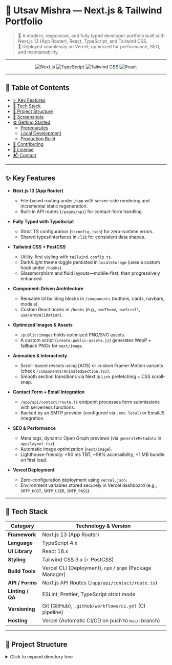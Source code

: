 # 🚀 Utsav Mishra — Next.js & Tailwind Portfolio


> 📱 A modern, responsive, and fully typed developer portfolio built with Next.js 13 (App Router), React, TypeScript, and Tailwind CSS.  
> 🚀 Deployed seamlessly on Vercel; optimized for performance, SEO, and maintainability.


---

<p align="center">
  <img src="[https://img.shields.io/badge/Live-Vercel-000000?style=for-the-badge&logo=vercel&logoColor=white"](https://portfolio-3-blue-delta.vercel.app)
  <img src="https://img.shields.io/badge/Framework-Next.js-000000?style=for-the-badge&logo=nextdotjs&logoColor=white" alt="Next.js">
  <img src="https://img.shields.io/badge/Language-TypeScript-3178C6?style=for-the-badge&logo=typescript&logoColor=white" alt="TypeScript">
  <img src="https://img.shields.io/badge/Styling-TailwindCSS-38B2AC?style=for-the-badge&logo=tailwindcss&logoColor=white" alt="Tailwind CSS">
  <img src="https://img.shields.io/badge/Renderer-React-61DAFB?style=for-the-badge&logo=react&logoColor=black" alt="React">
 
</p>

---

## 🧭 Table of Contents

- [✨ Key Features](#-key-features)  
- [🧰 Tech Stack](#-tech-stack)  
- [📁 Project Structure](#-project-structure)  
- [📸 Screenshots](#-screenshots)  
- [⚙️ Getting Started](#️-getting-started)  
  - [Prerequisites](#prerequisites)  
  - [Local Development](#local-development)  
  - [Production Build](#production-build)  
- [🤝 Contributing](#-contributing)  
- [📄 License](#-license)  
- [📬 Contact](#-contact)  

---

## ✨ Key Features

- **Next.js 13 (App Router)**  
  - File-based routing under `/app` with server-side rendering and incremental static regeneration.  
  - Built-in API routes (`/pages/api`) for contact-form handling.

- **Fully Typed with TypeScript**  
  - Strict TS configuration (`tsconfig.json`) for zero-runtime errors.  
  - Shared types/interfaces in `/lib` for consistent data shapes.

- **Tailwind CSS + PostCSS**  
  - Utility-first styling with `tailwind.config.ts`.  
  - Dark/Light theme toggle persisted in `localStorage` (uses a custom hook under `/hooks`).  
  - Glassmorphism and fluid layouts—mobile-first, then progressively enhanced.

- **Component-Driven Architecture**  
  - Reusable UI building blocks in `/components` (buttons, cards, navbars, modals).  
  - Custom React hooks in `/hooks` (e.g., `useTheme`, `useScroll`, `useFormValidation`).

- **Optimized Images & Assets**  
  - `/public/images` holds optimized PNG/SVG assets.  
  - A custom script (`create-public-assets.js`) generates WebP + fallback PNGs for `next/image`.

- **Animation & Interactivity**  
  - Scroll-based reveals using [AOS] or custom Framer Motion variants (check `/components/AnimatedSection.tsx`).  
  - Smooth section transitions via Next.js `Link` prefetching + CSS scroll-snap.

- **Contact Form + Email Integration**  
  - `/app/api/contact/route.ts` endpoint processes form submissions with serverless functions.  
  - Backed by an SMTP provider (configured via `.env.local`) or EmailJS integration.

- **SEO & Performance**  
  - Meta tags, dynamic Open Graph previews (via `generateMetadata` in `app/layout.tsx`).  
  - Automatic image optimization (`next/image`).  
  - Lighthouse-friendly: <90 ms TBT, ~98% accessibility, <1 MB bundle on first load.

- **Vercel Deployment**  
  - Zero-configuration deployment using `vercel.json`.  
  - Environment variables stored securely in Vercel dashboard (e.g., `SMTP_HOST`, `SMTP_USER`, `SMTP_PASS`).  

---

## 🧰 Tech Stack

| Category         | Technology & Version                                     |
| ---------------- | -------------------------------------------------------- |
| **Framework**    | Next.js 13 (App Router)                                   |
| **Language**     | TypeScript 4.x                                            |
| **UI Library**   | React 18.x                                                |
| **Styling**      | Tailwind CSS 3.x (+ PostCSS)                              |
| **Build Tools**  | Vercel CLI (Deployment), `npm` / `pnpm` (Package Manager) |
| **API / Forms**  | Next.js API Routes (`/app/api/contact/route.ts`)          |
| **Linting / QA** | ESLint, Prettier, TypeScript strict mode                  |
| **Versioning**   | Git (GitHub), `.github/workflows/ci.yml` (CI pipeline)    |
| **Hosting**      | Vercel (Automatic CI/CD on push to `main` branch)         |

---

## 📁 Project Structure

<details>
<summary>Click to expand directory tree</summary>
    
    portfolio-3/
    ├── app/                    # → Next.js App Router (server+client components)
    │   ├── api/
    │   │   └── contact/        # POST handler: /api/contact
    │   │       └── route.ts
    │   ├── layout.tsx          # Root layout (includes theme provider, meta tags)
    │   ├── page.tsx            # Home / Hero Section
    │   ├── about/              # About Me page
    │   │   └── page.tsx
    │   ├── skills/             # Skills showcase
    │   │   └── page.tsx
    │   ├── projects/           # Projects portfolio
    │   │   └── page.tsx
    │   ├── certificates/       # Certificates / Achievements
    │   │   └── page.tsx
    │   ├── contact/            # Contact form page
    │   │   └── page.tsx
    │   └── 404/                # Custom 404 page
    │       └── page.tsx
    │
    ├── components/             # Reusable React components (Client + Server)
    │   ├── Navbar.tsx
    │   ├── Footer.tsx
    │   ├── ThemeToggle.tsx
    │   ├── ProjectCard.tsx
    │   ├── SkillsBar.tsx
    │   ├── CertificateCard.tsx
    │   ├── AnimatedSection.tsx
    │   └── … (others: Button, Modal, FormInput, etc.)
    │
    ├── hooks/                  # Custom React hooks (Client-side only)
    │   ├── useTheme.ts         # Dark/Light mode logic
    │   ├── useForm.ts          # Form validation + state management
    │   └── useScroll.ts        # Scroll position hook for animations
    │
    ├── image/                  # Helper scripts/resources for image processing
    │   └── create-public-assets.js  # Auto-generate WebP + PNG variants
    │
    ├── lib/                    # Shared utility functions (server+client)
    │   ├── mailer.ts           # Email sending logic (SMTP / EmailJS wrapper)
    │   └── constants.ts        # Global constants (site meta, nav items)
    │
    ├── public/                 # Static files served at root (`/`)
    │   ├── images/             # Logos, avatars, project screenshots
    │   ├── favicon.ico
    │   └── robots.txt
    │
    ├── styles/                 # Global CSS + Tailwind overrides
    │   ├── globals.css         # Tailwind base import + resets
    │   └── variables.css       # Custom CSS variables (colors, fonts)
    │
    ├── .gitignore              # Ignore node_modules, .env.local, .next/, etc.
    ├── .vercelignore           # Exclude files on Vercel deployment
    ├── components.json         # Optional: component metadata for design system
    ├── create-public-assets.js  # Root script for building optimized images
    ├── gitattributes            # Git attributes for line endings, etc.
    ├── middleware.ts            # Next.js middleware for auth / redirects
    ├── next-env.d.ts            # Auto-generated Next.js types
    ├── next.config.mjs          # Next.js config (image domains, rewrites)
    ├── package.json             # Dependencies, scripts, metadata
    ├── pnpm-lock.yaml           # pnpm lockfile (or use `package-lock.json`)
    ├── postcss.config.mjs       # PostCSS + TailwindCSS config
    ├── tailwind.config.ts       # Tailwind CSS config (themes, plugins)
    ├── tsconfig.json            # TypeScript config (paths, strict mode)
    ├── vercel.json              # Vercel-specific deployment settings
    └── README.md                # ← Readme File
